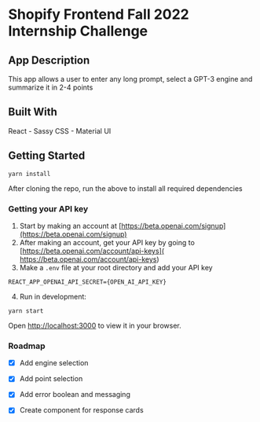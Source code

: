 # Shopify Frontend Fall 2022 Internship Challenge

## App Description

This app allows a user to enter any long prompt, select a GPT-3 engine and summarize it in 2-4 points

## Built With
React - Sassy CSS - Material UI

## Getting Started
```
yarn install
```
After cloning the repo, run the above to install all required dependencies

### Getting your API key

1. Start by making an account at [https://beta.openai.com/signup](https://beta.openai.com/signup)
2. After making an account, get your API key by going to [https://beta.openai.com/account/api-keys]( https://beta.openai.com/account/api-keys)
3. Make a `.env` file at your root directory and add your API key 
 ```
 REACT_APP_OPENAI_API_SECRET={OPEN_AI_API_KEY}
 ```
4. Run in development:
 ```
 yarn start
 ```
  Open [http://localhost:3000](http://localhost:3000) to view it in your browser.

### Roadmap
- [x] Add engine selection
- [x] Add point selection
- [x] Add error boolean and messaging
- [x] Create component for response cards

